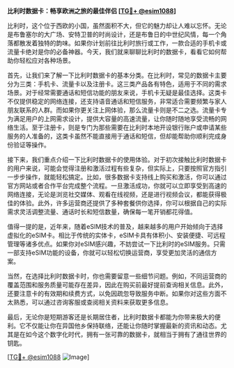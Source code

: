**比利时数据卡：畅享欧洲之旅的最佳伴侣 [[TG💪+ @esim1088](https://t.me/s/esim1088)]**

比利时，这个位于西欧的小国，虽然面积不大，但它的魅力却让人难以忘怀。无论是布鲁塞尔的大广场、安特卫普的时尚设计，还是布鲁日的中世纪风情，每一个角落都散发着独特的韵味。如果你计划前往比利时旅行或工作，一款合适的手机卡或流量卡绝对是你的必备神器。今天，我们就来聊聊比利时的数据卡，看看它如何帮助你轻松应对各种场景。

首先，让我们来了解一下比利时数据卡的基本分类。在比利时，常见的数据卡主要分为三类：手机卡、流量卡以及注册卡。这三类产品各有特色，适用于不同的需求场景。对于经常需要通话和短信功能的朋友来说，手机卡无疑是最佳选择。这类卡不仅提供稳定的网络连接，还支持语音通话和短信服务，非常适合需要频繁与家人朋友联系的人群。而如果你更关注上网体验，那么流量卡则是不二之选。流量卡专为满足用户的上网需求设计，提供大容量的高速流量，让你随时随地享受流畅的网络生活。至于注册卡，则是专门为那些需要在比利时本地开设银行账户或申请某些服务的人准备的，这类卡虽然不能直接用于通话和短信，但却能帮助你顺利完成身份验证等操作。

接下来，我们重点介绍一下比利时数据卡的使用体验。对于初次接触比利时数据卡的用户来说，可能会觉得注册和激活过程有些复杂，但实际上，只要按照官方指引一步步操作，就能轻松搞定。比如，很多数据卡支持线上购买和激活，你可以通过官方网站或者合作平台完成整个流程。一旦激活成功，你就可以立即享受到高速的网络连接，无论是浏览社交媒体、观看在线视频，还是进行视频会议，都能获得极佳的体验。此外，许多运营商还提供了多种套餐供你选择，你可以根据自己的实际需求灵活调整流量、通话时长和短信数量，确保每一笔开销都花得值。

值得一提的是，近年来，随着eSIM技术的普及，越来越多的用户开始倾向于选择虚拟化的eSIM卡。相比于传统的实体卡，eSIM卡具有体积小、安装便捷、可远程管理等诸多优点。如果你对eSIM感兴趣，不妨尝试一下比利时的eSIM服务。只需一部支持eSIM功能的设备，你就可以轻松切换运营商，享受更加灵活的通信方案。

当然，在选择比利时数据卡时，你也需要留意一些细节问题。例如，不同运营商的覆盖范围和服务质量可能存在差异，因此在购买前最好提前查询相关信息。此外，还要注意卡的有效期和续费方式，以免因疏忽导致服务中断。如果你对这些方面不太熟悉，可以通过咨询客服或查阅相关资料来获取更多信息。

最后，无论你是短期游客还是长期居住者，比利时数据卡都能为你带来极大的便利。它不仅能让你在异国他乡保持联络，还能让你随时掌握最新的资讯和动态。尤其是在如今这个数字化时代，拥有一张可靠的数据卡，就相当于拥有了通往世界的钥匙。

[[TG💪+ @esim1088](https://t.me/s/esim1088) ![Image](https://i.postimg.cc/4NQfJmqS/Snipaste-2025-05-13-00-14-12.png)]